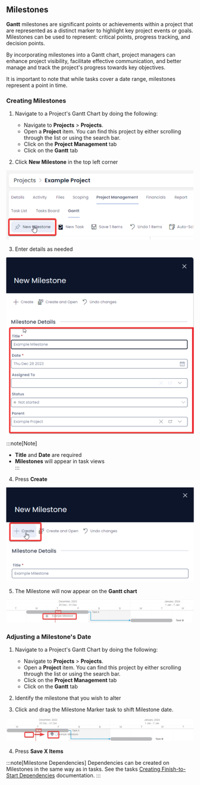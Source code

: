 ## Milestones

**Gantt** milestones are significant points or achievements within a project that are represented as a distinct marker to highlight key project events or goals. Milestones can be used to represent: critical points, progress tracking, and decision points.

By incorporating milestones into a Gantt chart, project managers can enhance project visibility, facilitate effective communication, and better manage and track the project's progress towards key objectives.

It is important to note that while tasks cover a date range, milestones represent a point in time.

### Creating Milestones

1. Navigate to a Project's Gantt Chart by doing the following:
    - Navigate to **Projects** &gt; **Projects**.
    - Open a **Project** item. You can find this project by either scrolling through the list or using the search bar.  
    - Click on the **Project Management** tab  
    - Click on the **Gantt** tab  

2. Click **New Milestone** in the top left corner  

![iA screenshot showing the location of the "New Milestone" button, indicating to user to click this to add a milestone to the Project / Gantt](<Milestone New.png>)

3. Enter details as needed 

![A screenshot showing the create screen of a milestone and the relevant fields](<Milestone Create Screen.png>)

:::note[Note]
- **Title** and **Date** are required
- **Milestones** will appear in task views  
:::

4. Press **Create**  

![A screenshot showing the location of the "Create" button on the milestone create screen](<Milestone Create.png>)

5. The Milestone will now appear on the **Gantt chart**  

![A screenshot showing the newly created milestone on the Gantt chart](<Milestone Created.png>)

### Adjusting a Milestone's Date

1. Navigate to a Project's Gantt Chart by doing the following:
    - Navigate to **Projects** &gt; **Projects**.
    - Open a **Project** item. You can find this project by either scrolling through the list or using the search bar.  
    - Click on the **Project Management** tab  
    - Click on the **Gantt** tab  

2. Identify the milestone that you wish to alter

3. Click and drag the Milestone Marker task to shift Milestone date.

![A screenshot showing how to click and drag a Milestone to different location on the Gantt and thus change its date](<Milestone Adjusting.png>)

4. Press **Save X Items**  

:::note[Milestone Dependencies]
Dependencies can be created on Milestones in the same way as in tasks. See the tasks [Creating Finish-to-Start Dependencies](<../4-Using the Project Gantt Chart.md#creating-finish-to-start-dependencies-on-a-projects-gantt-chart>) documentation.
:::